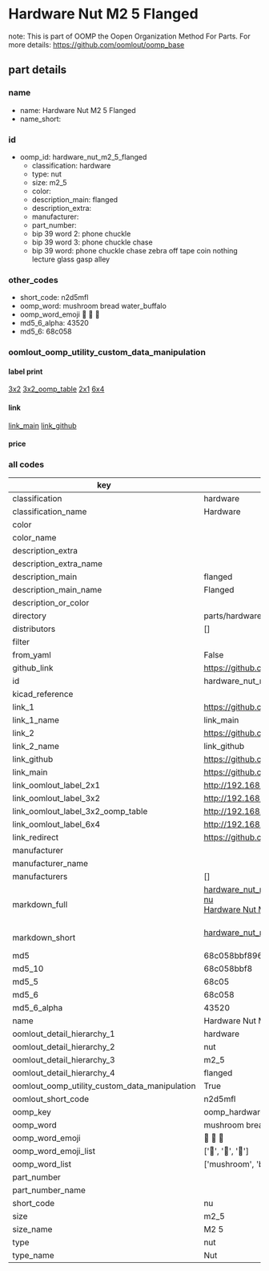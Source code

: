 # Hardware Nut M2 5 Flanged  

note: This is part of OOMP the Oopen Organization Method For Parts. For more details: https://github.com/oomlout/oomp_base

##  part details
  







### name
* name: Hardware Nut M2 5 Flanged
* name_short: 
### id
* oomp_id: hardware_nut_m2_5_flanged
  * classification: hardware
  * type: nut
  * size: m2_5
  * color: 
  * description_main: flanged
  * description_extra: 
  * manufacturer: 
  * part_number: 
  * bip 39 word 2: phone chuckle
  * bip 39 word 3: phone chuckle chase
  * bip 39 word: phone chuckle chase zebra off tape coin nothing lecture glass gasp alley

### other_codes
* short_code: n2d5mfl
* oomp_word: mushroom bread water_buffalo
* oomp_word_emoji :mushroom: :bread: :water_buffalo:
* md5_6_alpha: 43520
* md5_6: 68c058






### oomlout_oomp_utility_custom_data_manipulation
#### label print
[3x2](http://192.168.1.245:1112/?label=oomp%2043520)
[3x2_oomp_table](http://192.168.1.108:1112/?label=oomp%2043520)
[2x1](http://192.168.1.242:1112/?label=oomp%2043520)
[6x4](http://192.168.1.55:1112/?label=oomp%2043520)    

#### link

[link_main](https://github.com/oomlout/oomlout_oomp_version_1_messy/tree/main/parts/hardware_nut_m2_5_flanged) [link_github](https://github.com/oomlout/oomlout_oomp_version_1_messy/tree/main/parts/hardware_nut_m2_5_flanged)                             

#### price







### all codes 
| key | value |  
| --- | --- |  
| classification | hardware |  
| classification_name | Hardware |  
| color |  |  
| color_name |  |  
| description_extra |  |  
| description_extra_name |  |  
| description_main | flanged |  
| description_main_name | Flanged |  
| description_or_color |   |  
| directory | parts/hardware_nut_m2_5_flanged |  
| distributors | [] |  
| filter |  |  
| from_yaml | False |  
| github_link | https://github.com/oomlout/oomlout_oomp_part_src/tree/main/parts/hardware_nut_m2_5_flanged |  
| id | hardware_nut_m2_5_flanged |  
| kicad_reference |  |  
| link_1 | https://github.com/oomlout/oomlout_oomp_version_1_messy/tree/main/parts/hardware_nut_m2_5_flanged |  
| link_1_name | link_main |  
| link_2 | https://github.com/oomlout/oomlout_oomp_version_1_messy/tree/main/parts/hardware_nut_m2_5_flanged |  
| link_2_name | link_github |  
| link_github | https://github.com/oomlout/oomlout_oomp_version_1_messy/tree/main/parts/hardware_nut_m2_5_flanged |  
| link_main | https://github.com/oomlout/oomlout_oomp_version_1_messy/tree/main/parts/hardware_nut_m2_5_flanged |  
| link_oomlout_label_2x1 | http://192.168.1.242:1112/?label=oomp%2043520 |  
| link_oomlout_label_3x2 | http://192.168.1.245:1112/?label=oomp%2043520 |  
| link_oomlout_label_3x2_oomp_table | http://192.168.1.108:1112/?label=oomp%2043520 |  
| link_oomlout_label_6x4 | http://192.168.1.55:1112/?label=oomp%2043520 |  
| link_redirect | https://github.com/oomlout/oomlout_oomp_version_1_messy/tree/main/parts/hardware_nut_m2_5_flanged |  
| manufacturer |  |  
| manufacturer_name |  |  
| manufacturers | [] |  
| markdown_full | [hardware_nut_m2_5_flanged](none)<br>[nu](none)<br>[Hardware Nut M2 5 Flanged](none)<br><br> |  
| markdown_short | [hardware_nut_m2_5_flanged](none)<br><br> |  
| md5 | 68c058bbf896c5af774caff84d4a251c |  
| md5_10 | 68c058bbf8 |  
| md5_5 | 68c05 |  
| md5_6 | 68c058 |  
| md5_6_alpha | 43520 |  
| name | Hardware Nut M2 5 Flanged |  
| oomlout_detail_hierarchy_1 | hardware |  
| oomlout_detail_hierarchy_2 | nut |  
| oomlout_detail_hierarchy_3 | m2_5 |  
| oomlout_detail_hierarchy_4 | flanged |  
| oomlout_oomp_utility_custom_data_manipulation | True |  
| oomlout_short_code | n2d5mfl |  
| oomp_key | oomp_hardware_nut_m2_5_flanged |  
| oomp_word | mushroom bread water_buffalo |  
| oomp_word_emoji | :mushroom: :bread: :water_buffalo: |  
| oomp_word_emoji_list | [':mushroom:', ':bread:', ':water_buffalo:'] |  
| oomp_word_list | ['mushroom', 'bread', 'water_buffalo'] |  
| part_number |  |  
| part_number_name |  |  
| short_code | nu |  
| size | m2_5 |  
| size_name | M2 5 |  
| type | nut |  
| type_name | Nut |  
